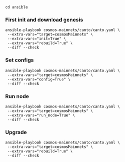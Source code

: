 ```
cd ansible
```

### First init and download genesis

```
ansible-playbook cosmos-mainnets/canto/canto.yaml \
 --extra-vars="target=cosmosMainnets" \
 --extra-vars="init=True" \
 --extra-vars="rebuild=True" \
 --diff --check
```

### Set configs

```
ansible-playbook cosmos-mainnets/canto/canto.yaml \
 --extra-vars="target=cosmosMainnets" \
 --extra-vars="config=True" \
 --diff --check
```

### Run node

```
ansible-playbook cosmos-mainnets/canto/canto.yaml \
 --extra-vars="target=cosmosMainnets" \
 --extra-vars="run_node=True" \
 --diff --check
```

### Upgrade

```
ansible-playbook cosmos-mainnets/canto/canto.yaml \
 --extra-vars="target=cosmosMainnets" \
 --extra-vars="rebuild=True" \
 --diff --check
```
